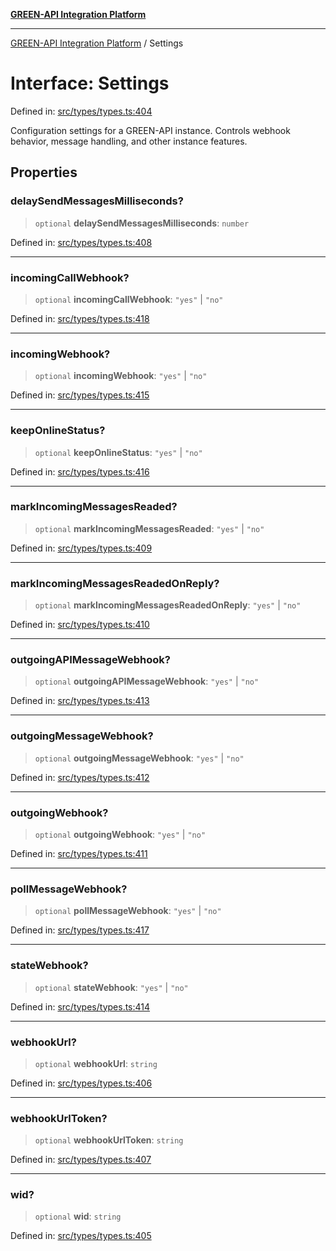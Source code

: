 [**GREEN-API Integration Platform**](../README.md)

***

[GREEN-API Integration Platform](../globals.md) / Settings

# Interface: Settings

Defined in: [src/types/types.ts:404](https://github.com/green-api/greenapi-integration/blob/62a96bf9bfbccb88022bc7b0859de19e8c48289f/src/types/types.ts#L404)

Configuration settings for a GREEN-API instance.
Controls webhook behavior, message handling, and other instance features.

## Properties

### delaySendMessagesMilliseconds?

> `optional` **delaySendMessagesMilliseconds**: `number`

Defined in: [src/types/types.ts:408](https://github.com/green-api/greenapi-integration/blob/62a96bf9bfbccb88022bc7b0859de19e8c48289f/src/types/types.ts#L408)

***

### incomingCallWebhook?

> `optional` **incomingCallWebhook**: `"yes"` \| `"no"`

Defined in: [src/types/types.ts:418](https://github.com/green-api/greenapi-integration/blob/62a96bf9bfbccb88022bc7b0859de19e8c48289f/src/types/types.ts#L418)

***

### incomingWebhook?

> `optional` **incomingWebhook**: `"yes"` \| `"no"`

Defined in: [src/types/types.ts:415](https://github.com/green-api/greenapi-integration/blob/62a96bf9bfbccb88022bc7b0859de19e8c48289f/src/types/types.ts#L415)

***

### keepOnlineStatus?

> `optional` **keepOnlineStatus**: `"yes"` \| `"no"`

Defined in: [src/types/types.ts:416](https://github.com/green-api/greenapi-integration/blob/62a96bf9bfbccb88022bc7b0859de19e8c48289f/src/types/types.ts#L416)

***

### markIncomingMessagesReaded?

> `optional` **markIncomingMessagesReaded**: `"yes"` \| `"no"`

Defined in: [src/types/types.ts:409](https://github.com/green-api/greenapi-integration/blob/62a96bf9bfbccb88022bc7b0859de19e8c48289f/src/types/types.ts#L409)

***

### markIncomingMessagesReadedOnReply?

> `optional` **markIncomingMessagesReadedOnReply**: `"yes"` \| `"no"`

Defined in: [src/types/types.ts:410](https://github.com/green-api/greenapi-integration/blob/62a96bf9bfbccb88022bc7b0859de19e8c48289f/src/types/types.ts#L410)

***

### outgoingAPIMessageWebhook?

> `optional` **outgoingAPIMessageWebhook**: `"yes"` \| `"no"`

Defined in: [src/types/types.ts:413](https://github.com/green-api/greenapi-integration/blob/62a96bf9bfbccb88022bc7b0859de19e8c48289f/src/types/types.ts#L413)

***

### outgoingMessageWebhook?

> `optional` **outgoingMessageWebhook**: `"yes"` \| `"no"`

Defined in: [src/types/types.ts:412](https://github.com/green-api/greenapi-integration/blob/62a96bf9bfbccb88022bc7b0859de19e8c48289f/src/types/types.ts#L412)

***

### outgoingWebhook?

> `optional` **outgoingWebhook**: `"yes"` \| `"no"`

Defined in: [src/types/types.ts:411](https://github.com/green-api/greenapi-integration/blob/62a96bf9bfbccb88022bc7b0859de19e8c48289f/src/types/types.ts#L411)

***

### pollMessageWebhook?

> `optional` **pollMessageWebhook**: `"yes"` \| `"no"`

Defined in: [src/types/types.ts:417](https://github.com/green-api/greenapi-integration/blob/62a96bf9bfbccb88022bc7b0859de19e8c48289f/src/types/types.ts#L417)

***

### stateWebhook?

> `optional` **stateWebhook**: `"yes"` \| `"no"`

Defined in: [src/types/types.ts:414](https://github.com/green-api/greenapi-integration/blob/62a96bf9bfbccb88022bc7b0859de19e8c48289f/src/types/types.ts#L414)

***

### webhookUrl?

> `optional` **webhookUrl**: `string`

Defined in: [src/types/types.ts:406](https://github.com/green-api/greenapi-integration/blob/62a96bf9bfbccb88022bc7b0859de19e8c48289f/src/types/types.ts#L406)

***

### webhookUrlToken?

> `optional` **webhookUrlToken**: `string`

Defined in: [src/types/types.ts:407](https://github.com/green-api/greenapi-integration/blob/62a96bf9bfbccb88022bc7b0859de19e8c48289f/src/types/types.ts#L407)

***

### wid?

> `optional` **wid**: `string`

Defined in: [src/types/types.ts:405](https://github.com/green-api/greenapi-integration/blob/62a96bf9bfbccb88022bc7b0859de19e8c48289f/src/types/types.ts#L405)
